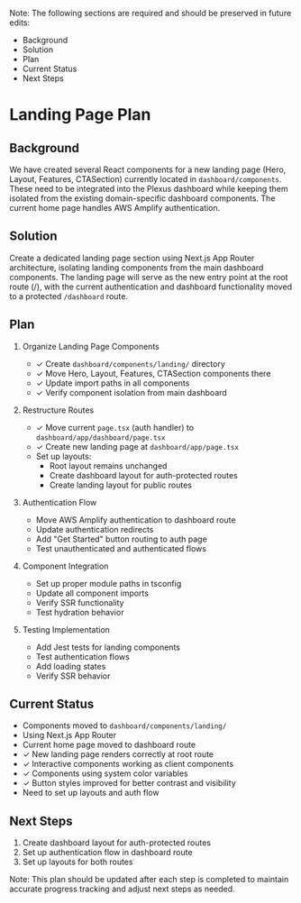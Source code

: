 Note: The following sections are required and should be preserved in future edits:
- Background
- Solution
- Plan
- Current Status
- Next Steps

# Landing Page Plan

## Background
We have created several React components for a new landing page (Hero, Layout, Features, CTASection) currently located in `dashboard/components`. These need to be integrated into the Plexus dashboard while keeping them isolated from the existing domain-specific dashboard components. The current home page handles AWS Amplify authentication.

## Solution
Create a dedicated landing page section using Next.js App Router architecture, isolating landing components from the main dashboard components. The landing page will serve as the new entry point at the root route (/), with the current authentication and dashboard functionality moved to a protected `/dashboard` route.

## Plan
1. Organize Landing Page Components
   - ✓ Create `dashboard/components/landing/` directory
   - ✓ Move Hero, Layout, Features, CTASection components there
   - ✓ Update import paths in all components
   - ✓ Verify component isolation from main dashboard

2. Restructure Routes
   - ✓ Move current `page.tsx` (auth handler) to `dashboard/app/dashboard/page.tsx`
   - ✓ Create new landing page at `dashboard/app/page.tsx`
   - Set up layouts:
     - Root layout remains unchanged
     - Create dashboard layout for auth-protected routes
     - Create landing layout for public routes

3. Authentication Flow
   - Move AWS Amplify authentication to dashboard route
   - Update authentication redirects
   - Add "Get Started" button routing to auth page
   - Test unauthenticated and authenticated flows

4. Component Integration
   - Set up proper module paths in tsconfig
   - Update all component imports
   - Verify SSR functionality
   - Test hydration behavior

5. Testing Implementation
   - Add Jest tests for landing components
   - Test authentication flows
   - Add loading states
   - Verify SSR behavior

## Current Status
- Components moved to `dashboard/components/landing/`
- Using Next.js App Router
- Current home page moved to dashboard route
- ✓ New landing page renders correctly at root route
- ✓ Interactive components working as client components
- ✓ Components using system color variables
- ✓ Button styles improved for better contrast and visibility
- Need to set up layouts and auth flow

## Next Steps
1. Create dashboard layout for auth-protected routes
2. Set up authentication flow in dashboard route
3. Set up layouts for both routes

Note: This plan should be updated after each step is completed to maintain accurate progress tracking and adjust next steps as needed.
